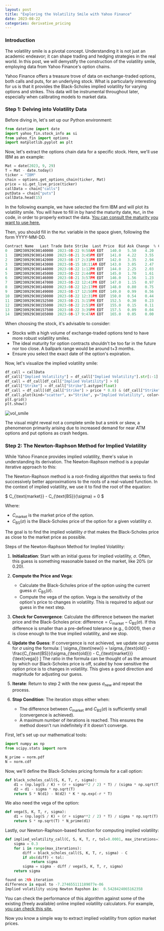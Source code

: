 ```yaml
---
layout: post
title: "Exploring the Volatility Smile with Yahoo Finance"
date: 2023-08-22
categories: derivative_pricing
---
```


### Introduction

The volatility smile is a pivotal concept. Understanding it is not just an academic endeavor; it can shape trading and hedging strategies in the real world. In this post, we will demystify the construction of the volatility smile, employing data from Yahoo Finance's option chains.

Yahoo Finance offers a treasure trove of data on exchange-traded options, both calls and puts, for an underlying stock. What is particularly interesting for us is that it provides the Black-Scholes implied volatility for varying options and strikes. This data will be instrumental throughout later, especially when calibrating models to market data.

### Step 1: Delving into Volatility Data

Before diving in, let's set up our Python environment:

```python
from datetime import date
import yahoo_fin.stock_info as si
from yahoo_fin import options
import matplotlib.pyplot as plt
```

Now, let's extract the options chain data for a specific stock. Here, we'll use IBM as an example:

```python
Mat = date(2023, 9, 29)
T = Mat - date.today()
ticker = "IBM"
chain = options.get_options_chain(ticker, Mat)
price = si.get_live_price(ticker)
callData = chain["calls"]
putData = chain["puts"]
callData.head(15)
```

In the following example, we have selected the firm IBM and will plot its volatility smile. You will have to fill in by hand the maturity date, `Mat`, in the code, in order to properly extract the data. [You can consult the maturity you want to use here.](https://finance.yahoo.com/quote/IBM/options?p=IBM)

Then, you should fill in the `Mat` variable in the space given, following the form YYYY-MM-DD.

```python
Contract Name	Last Trade Date	Strike	Last Price	Bid	Ask	Change	% Change	Volume	Open Interest	Implied Volatility
0	IBM230929C00140000	2023-08-22 9:58AM EDT	140.0	5.50	4.20	4.40	0.70	+14.58%	33	10	19.64%
1	IBM230929C00141000	2023-08-21 3:45PM EDT	141.0	4.22	3.55	3.75	0.00	-	26	25	18.99%
2	IBM230929C00142000	2023-08-17 2:31PM EDT	142.0	3.35	2.94	3.15	-0.10	-2.90%	1	2	18.38%
3	IBM230929C00143000	2023-08-15 10:11AM EDT	143.0	3.05	2.47	2.59	0.00	-	-	7	17.74%
4	IBM230929C00144000	2023-08-22 1:12PM EDT	144.0	2.25	2.03	2.14	0.10	+4.65%	1	13	17.41%
5	IBM230929C00145000	2023-08-22 2:44PM EDT	145.0	1.70	1.61	1.71	-0.25	-12.82%	13	22	16.92%
6	IBM230929C00146000	2023-08-21 3:57PM EDT	146.0	1.56	1.23	1.39	0.00	-	8	19	16.77%
7	IBM230929C00147000	2023-08-22 12:41PM EDT	147.0	1.15	0.97	1.07	0.04	+3.60%	1	53	16.32%
8	IBM230929C00148000	2023-08-22 12:17PM EDT	148.0	0.80	0.75	0.85	-0.09	-10.11%	4	18	16.25%
9	IBM230929C00149000	2023-08-17 12:50PM EDT	149.0	0.99	0.56	0.66	0.00	-	-	7	16.11%
10	IBM230929C00150000	2023-08-22 12:31PM EDT	150.0	0.54	0.44	0.51	-0.06	-10.00%	12	46	16.04%
11	IBM230929C00152500	2023-08-21 3:15PM EDT	152.5	0.30	0.23	0.27	0.00	-	1	3	16.11%
12	IBM230929C00155000	2023-08-22 2:51PM EDT	155.0	0.15	0.11	0.18	0.01	+7.14%	31	5	17.14%
13	IBM230929C00157500	2023-08-22 3:39PM EDT	157.5	0.09	0.04	0.14	0.00	-	3	3	18.56%
14	IBM230929C00165000	2023-08-17 9:47AM EDT	165.0	0.05	0.00	0.15	0.00	-	-	1	25.15%
```

When choosing the stock, it's advisable to consider:

- Stocks with a high volume of exchange-traded options tend to have more robust volatility smiles.
- The ideal maturity for option contracts shouldn't be too far in the future nor too close. A ballpark range would be around t+3 months.
- Ensure you select the exact date of the option's expiration.

Now, let's visualize the implied volatility smile:

```python
df_call = callData
df_call["Implied Volatility"] = df_call["Implied Volatility"].str[:-1].astype(float)
df_call = df_call[df_call["Implied Volatility"] > 0]
df_call["Strike"] = df_call["Strike"].astype(float)
df_call = df_call[(df_call["Strike"] > price * 0.8) & (df_call["Strike"] < price * 1.2)]
df_call.plot(kind="scatter", x="Strike", y="Implied Volatility", color="red")
plt.grid()
plt.show()
```

![vol_smile](/images/vol_smile.png)

The visual might reveal not a complete smile but a smirk or skew, a phenomenon primarily arising due to increased demand for near ATM options and put options as crash hedges.

### Step 2: The Newton-Raphson Method for Implied Volatility

While Yahoo Finance provides implied volatility, there's value in understanding its derivation. The Newton-Raphson method is a popular iterative approach to this:

The Newton-Raphson method is a root-finding algorithm that seeks to find successively better approximations to the roots of a real-valued function. In the context of implied volatility, we use it to find the root of the equation:

$ C_{\text{market}} - C_{\text{BS}}(\sigma) = 0 $

Where:
- $C_{\text{market}}$ is the market price of the option.
- $C_{\text{BS}}(\sigma)$ is the Black-Scholes price of the option for a given volatility $\sigma$.

The goal is to find the implied volatility $\sigma$ that makes the Black-Scholes price as close to the market price as possible.

Steps of the Newton-Raphson Method for Implied Volatility:

1. **Initialization**: Start with an initial guess for implied volatility, $\sigma$. Often, this guess is something reasonable based on the market, like 20% (or 0.20).

2. **Compute the Price and Vega**:
   - Calculate the Black-Scholes price of the option using the current guess $\sigma$: $C_{\text{BS}}(\sigma)$.
   - Compute the vega of the option. Vega is the sensitivity of the option's price to changes in volatility. This is required to adjust our guess in the next step.

3. **Check for Convergence**: Calculate the difference between the market price and the Black-Scholes price: $\text{difference} = C_{\text{market}} - C_{\text{BS}}(\sigma)$. If this difference is smaller than a pre-defined tolerance (e.g., 0.0001), then $\sigma$ is close enough to the true implied volatility, and we stop.

4. **Update the Guess**: If convergence is not achieved, we update our guess for $\sigma$ using the formula:
\[ \sigma_{\text{new}} = \sigma_{\text{old}} - \frac{C_{\text{BS}}(\sigma_{\text{old}}) - C_{\text{market}}}{\text{vega}} \]
The ratio in the formula can be thought of as the amount by which our Black-Scholes price is off, scaled by how sensitive the option price is to changes in volatility. This gives a good direction and magnitude for adjusting our guess.

5. **Iterate**: Return to step 2 with the new guess $\sigma_{\text{new}}$ and repeat the process.

6. **Stop Condition**: The iteration stops either when:
   - The difference between $C_{\text{market}}$ and $C_{\text{BS}}(\sigma)$ is sufficiently small (convergence is achieved).
   - A maximum number of iterations is reached. This ensures the method doesn't run indefinitely if it doesn't converge.

First, let's set up our mathematical tools:

```python
import numpy as np
from scipy.stats import norm

N_prime = norm.pdf
N = norm.cdf
```

Now, we'll define the Black-Scholes pricing formula for a call option:

```python
def black_scholes_call(S, K, T, r, sigma):
    d1 = (np.log(S / K) + (r + sigma**2 / 2) * T) / (sigma * np.sqrt(T))
    d2 = d1 - sigma * np.sqrt(T)
    return S * N(d1) - N(d2) * K * np.exp(-r * T)
```

We also need the vega of the option:

```python
def vega(S, K, T, r, sigma):
    d1 = (np.log(S / K) + (r + sigma**2 / 2) * T) / sigma * np.sqrt(T)
    return S * np.sqrt(T) * N_prime(d1)
```

Lastly, our Newton-Raphson-based function for computing implied volatility:

```python
def implied_volatility_call(C, S, K, T, r, tol=0.0001, max_iterations=100):
    sigma = 0.3
    for i in range(max_iterations):
        diff = black_scholes_call(S, K, T, r, sigma) - C
        if abs(diff) < tol:
            return sigma
        sigma = sigma - diff / vega(S, K, T, r, sigma)
    return sigma

found on 2th iteration
difference is equal to -7.274655111189077e-06
Implied volatility using Newton Rapshon is:  0.5428424065162358
```

You can check the performance of this algorithm against some of the existing (freely available) online implied volatility calculators. For example, [you can check this site.](http://www.option-price.com/implied-volatility.php)

Now you know a simple way to extract implied volatility from option market prices.